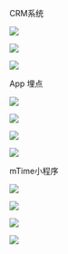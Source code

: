 CRM系统

![](/Pasted%20image%2020221208182637.png)

![](/Pasted%20image%2020221208182647.png)

![](/Pasted%20image%2020221208182701.png)

App 埋点

![](/Pasted%20image%2020221208182716.png)

![](/Pasted%20image%2020221208182729.png)

![](/Pasted%20image%2020221208182753.png)

![](/Pasted%20image%2020221208182805.png)

mTime小程序

![](/Pasted%20image%2020221208182820.png)

![](/Pasted%20image%2020221208182831.png)

![](/Pasted%20image%2020221208182841.png)

![](/Pasted%20image%2020221208182852.png)

